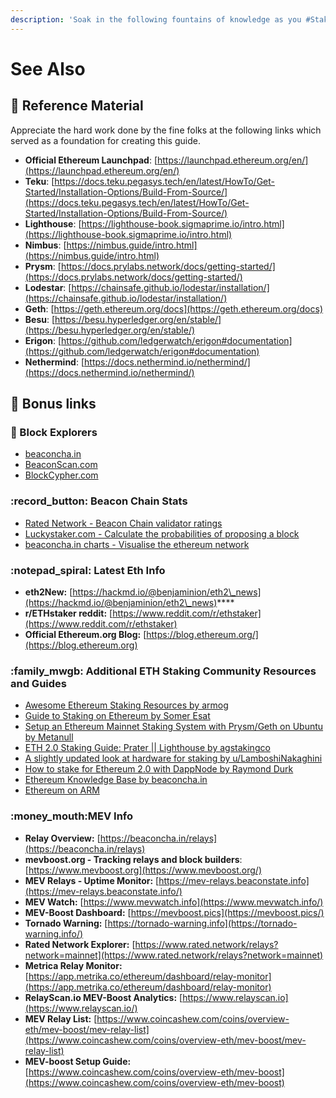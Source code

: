 ```yaml
---
description: 'Soak in the following fountains of knowledge as you #StakeFromHome'
---
```


# See Also

## :jigsaw: Reference Material

Appreciate the hard work done by the fine folks at the following links which served as a foundation for creating this guide.

* **Official Ethereum Launchpad**: [https://launchpad.ethereum.org/en/](https://launchpad.ethereum.org/en/)
* **Teku**: [https://docs.teku.pegasys.tech/en/latest/HowTo/Get-Started/Installation-Options/Build-From-Source/](https://docs.teku.pegasys.tech/en/latest/HowTo/Get-Started/Installation-Options/Build-From-Source/)
* **Lighthouse**: [https://lighthouse-book.sigmaprime.io/intro.html](https://lighthouse-book.sigmaprime.io/intro.html)
* **Nimbus**: [https://nimbus.guide/intro.html](https://nimbus.guide/intro.html)
* **Prysm**: [https://docs.prylabs.network/docs/getting-started/](https://docs.prylabs.network/docs/getting-started/)
* **Lodestar**: [https://chainsafe.github.io/lodestar/installation/](https://chainsafe.github.io/lodestar/installation/)
* **Geth**: [https://geth.ethereum.org/docs](https://geth.ethereum.org/docs)
* **Besu**: [https://besu.hyperledger.org/en/stable/](https://besu.hyperledger.org/en/stable/)
* **Erigon**: [https://github.com/ledgerwatch/erigon#documentation](https://github.com/ledgerwatch/erigon#documentation)
* **Nethermind**: [https://docs.nethermind.io/nethermind/](https://docs.nethermind.io/nethermind/)

## :tada: Bonus links

### :bricks: Block Explorers

* [beaconcha.in](https://beaconcha.in/)
* [BeaconScan.com](https://beaconscan.com/)
* [BlockCypher.com](https://live.blockcypher.com/eth/)

### :record\_button: **Beacon Chain Stats**

* [Rated Network - Beacon Chain validator ratings](https://www.rated.network/)
* [Luckystaker.com - Calculate the probabilities of proposing a block](https://luckystaker.com)
* [beaconcha.in charts - Visualise the ethereum network](https://beaconcha.in/charts)

### :notepad\_spiral: Latest Eth Info

* **eth2New:** [https://hackmd.io/@benjaminion/eth2\_news](https://hackmd.io/@benjaminion/eth2\_news)****
* **r/ETHstaker reddit:** [https://www.reddit.com/r/ethstaker](https://www.reddit.com/r/ethstaker)
* **Official Ethereum.org Blog:** [https://blog.ethereum.org/](https://blog.ethereum.org)

### :family\_mwgb: Additional ETH Staking Community Resources and Guides

* [Awesome Ethereum Staking Resources by armog](https://hackmd.io/@jyeAs\_6oRjeDk2Mx5CZyBw/awesome-ethereum-staking)
* [Guide to Staking on Ethereum by Somer Esat](https://someresat.medium.com/)
* [Setup an Ethereum Mainnet Staking System with Prysm/Geth on Ubuntu by Metanull](https://github.com/metanull-operator/eth2-ubuntu)
* [ETH 2.0 Staking Guide: Prater || Lighthouse by agstakingco](https://agstakingco.gitbook.io/eth-2-0-staking-guide-prater-lighthouse/)
* [A slightly updated look at hardware for staking by u/LamboshiNakaghini](https://www.reddit.com/r/ethstaker/comments/j3mlup/a\_slightly\_updated\_look\_at\_hardware\_for\_staking/)
* [How to stake for Ethereum 2.0 with DappNode by Raymond Durk](https://raymonddurk.medium.com/how-to-stake-for-ethereum-2-0-with-dappnode-231fa7689c02)
* [Ethereum Knowledge Base by beaconcha.in](https://kb.beaconcha.in/)
* [Ethereum on ARM](https://ethereum-on-arm-documentation.readthedocs.io/en/latest/quick-guide/about-quick-start.html)

### :money\_mouth:MEV Info

* **Relay Overview:** [https://beaconcha.in/relays](https://beaconcha.in/relays)
* **mevboost.org - Tracking relays and block builders**: [https://www.mevboost.org](https://www.mevboost.org/)
* **MEV Relays - Uptime Monitor:** [https://mev-relays.beaconstate.info](https://mev-relays.beaconstate.info/)
* **MEV Watch:** [https://www.mevwatch.info](https://www.mevwatch.info/)
* **MEV-Boost Dashboard:** [https://mevboost.pics](https://mevboost.pics/)
* **Tornado Warning:** [https://tornado-warning.info](https://tornado-warning.info/)
* **Rated Network Explorer:** [https://www.rated.network/relays?network=mainnet](https://www.rated.network/relays?network=mainnet)
* **Metrica Relay Monitor:** [https://app.metrika.co/ethereum/dashboard/relay-monitor](https://app.metrika.co/ethereum/dashboard/relay-monitor)
* **RelayScan.io MEV-Boost Analytics:** [https://www.relayscan.io](https://www.relayscan.io/)
* **MEV Relay List:** [https://www.coincashew.com/coins/overview-eth/mev-boost/mev-relay-list](https://www.coincashew.com/coins/overview-eth/mev-boost/mev-relay-list)
* **MEV-boost Setup Guide:** [https://www.coincashew.com/coins/overview-eth/mev-boost](https://www.coincashew.com/coins/overview-eth/mev-boost)
